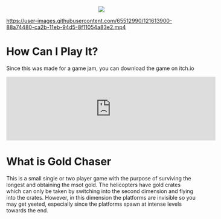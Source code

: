 <div style="text-align:center"><img src="https://user-images.githubusercontent.com/65512990/121615569-3536f580-ca2f-11eb-93af-f0a802eb416e.png" /></div>

https://user-images.githubusercontent.com/65512990/121613900-88a74480-ca2b-11eb-94d5-8f11054a83e2.mp4

# How Can I Play It?
Since this was made for a game jam, you can download the game on itch.io
<iframe frameborder="0" src="https://itch.io/embed/543672?border_width=2&amp;bg_color=262739&amp;fg_color=ffffff&amp;link_color=FFB22D&amp;border_color=acb1d3" width="554" height="169"><a href="https://treixatek.itch.io/gold-party">Gold Party by Trei ☕</a></iframe>

# What is Gold Chaser
This is a small single or two player game with the purpose of surviving the longest and obtaining the msot gold. The helicopters have gold crates which can only be taken by switching into the second dimension and flying into the crates. However, in this dimension the platforms are invisible so you may get yeeted, especially since the platforms spawn at intense levels towards the end.



